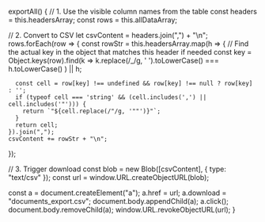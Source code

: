 exportAll() {
  // 1. Use the visible column names from the table
  const headers = this.headersArray; 
  const rows = this.allDataArray; 

  // 2. Convert to CSV
  let csvContent = headers.join(",") + "\n";
  rows.forEach(row => {
    const rowStr = this.headersArray.map(h => {
      // Find the actual key in the object that matches this header if needed
      const key = Object.keys(row).find(k => 
        k.replace(/_/g, ' ').toLowerCase() === h.toLowerCase()
      ) || h;

      const cell = row[key] !== undefined && row[key] !== null ? row[key] : '';
      if (typeof cell === 'string' && (cell.includes(',') || cell.includes('"'))) {
        return `"${cell.replace(/"/g, '""')}"`;
      }
      return cell;
    }).join(",");
    csvContent += rowStr + "\n";
  });

  // 3. Trigger download
  const blob = new Blob([csvContent], { type: "text/csv" });
  const url = window.URL.createObjectURL(blob);

  const a = document.createElement("a");
  a.href = url;
  a.download = "documents_export.csv";
  document.body.appendChild(a);
  a.click();
  document.body.removeChild(a);
  window.URL.revokeObjectURL(url);
}
